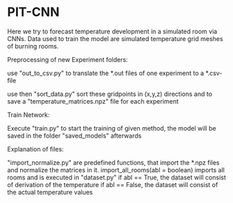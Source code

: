 # PIT-CNN
Here we try to forecast temperature development in a simulated room via CNNs. Data used to train the model are simulated 
temperature grid meshes of burning rooms.

Preprocessing of new Experiment folders:

use "out_to_csv.py" to translate the *.out files of one experiment to
a *.csv-file

use then  "sort_data.py" sort these gridpoints in (x,y,z) directions
and to save a "temperature_matrices.npz" file for each experiment

Train Network:

Execute "train.py" to start the training of given method, the model will be
saved in the folder "saved_models" afterwards 




Explanation of files:

"import_normalize.py" are predefined functions, that import the *.npz files
and normalize the matrices in it.
import_all_rooms(abl = boolean) imports all rooms and is executed in "dataset.py"
if abl == True, the dataset will consist of derivation of the temperature
if abl == False, the dataset will consist of the actual temperature values


